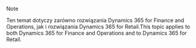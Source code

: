 > [!NOTE]
> <span data-ttu-id="ff253-101">Ten temat dotyczy zarówno rozwiązania Dynamics 365 for Finance and Operations, jak i rozwiązania Dynamics 365 for Retail.</span><span class="sxs-lookup"><span data-stu-id="ff253-101">This topic applies to both Dynamics 365 for Finance and Operations and to Dynamics 365 for Retail.</span></span> 